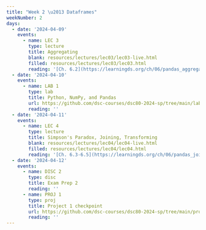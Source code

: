 ```yaml
---
title: "Week 2 \u2013 Dataframes"
weekNumber: 2
days:
  - date: '2024-04-09'
    events:
      - name: LEC 3
        type: lecture
        title: Aggregating
        blank: resources/lectures/lec03/lec03-live.html
        filled: resources/lectures/lec03/lec03.html
        reading: '[Ch. 6.2](https://learningds.org/ch/06/pandas_aggregating.html)'
  - date: '2024-04-10'
    events:
      - name: LAB 1
        type: lab
        title: Python, NumPy, and Pandas
        url: https://github.com/dsc-courses/dsc80-2024-sp/tree/main/labs/lab01
        reading: ''
  - date: '2024-04-11'
    events:
      - name: LEC 4
        type: lecture
        title: Simpson's Paradox, Joining, Transforming
        blank: resources/lectures/lec04/lec04-live.html
        filled: resources/lectures/lec04/lec04.html
        reading: '[Ch. 6.3-6.5](https://learningds.org/ch/06/pandas_joining.html)'
  - date: '2024-04-12'
    events:
      - name: DISC 2
        type: disc
        title: Exam Prep 2
        reading: ''
      - name: PROJ 1
        type: proj
        title: Project 1 checkpoint
        url: https://github.com/dsc-courses/dsc80-2024-sp/tree/main/projects/01-gradebook
        reading: ''
---
```

